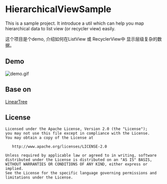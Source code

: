 # HierarchicalViewSample

This is a sample project. It introduce a util which can help you map hierarchical data to list view (or recycler view) easily.

这个项目是个demo, 介绍如何在ListView 或 RecyclerView中 显示层级复杂的数据。

## Demo

![demo.gif](https://github.com/jack-cook/HierarchicalViewSample/raw/master/demo/demo.gif)

## Base on
[LinearTree][1]

[1]: https://github.com/jack-cook/LinearTree

## License
    Licensed under the Apache License, Version 2.0 (the "License");
    you may not use this file except in compliance with the License.
    You may obtain a copy of the License at

       http://www.apache.org/licenses/LICENSE-2.0

    Unless required by applicable law or agreed to in writing, software
    distributed under the License is distributed on an "AS IS" BASIS,
    WITHOUT WARRANTIES OR CONDITIONS OF ANY KIND, either express or implied.
    See the License for the specific language governing permissions and
    limitations under the License.